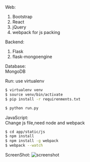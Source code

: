Web:  
1. Bootstrap  
2. React  
3. jQuery  
4. webpack for js packing

Backend:  
1. Flask  
2. flask-mongoengine  

Database:  
MongoDB  

Run:
use virtualenv  
```bash  
$ virtualenv venv  
$ source venv/bin/activate  
$ pip install -r requirenments.txt

$ python run.py  
```  

JavaScript:  
Change js file,need node and webpack  

```bash  
$ cd app/static/js  
$ npm install  
$ npm install -g webpack  
$ webpack --watch
```    
ScreenShot:
![screenshot](https://raw.githubusercontent.com/defshine/message-board/master/screenshot/screenshot.png)
